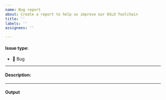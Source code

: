```yaml
---
name: Bug report
about: Create a report to help us improve our OSLO Toolchain
title: ''
labels: ''
assignees: ''

---
```


#### Issue type:

- :bug: Bug <!--Don't change this issue type!-->

____
#### Description:

<!--A clear and detailed description of what the problem exactly is.-->

____
#### Output

<!--What output do you get when you execute the command the results in a crash?-->
